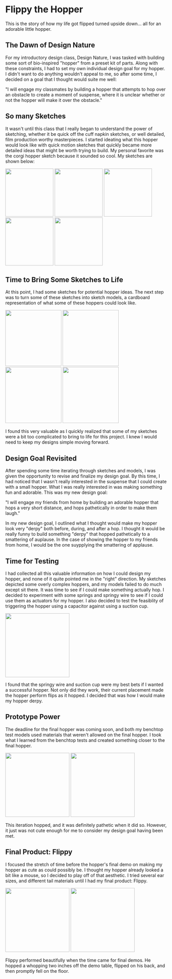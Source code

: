 # Flippy the Hopper
This is the story of how my life got flipped turned upside down... all for an adorable little hopper.

## The Dawn of Design Nature
For my introductory design class, Design Nature, I was tasked with building some sort of bio-inspired "hopper" from a preset kit of parts. Along with these constraints, I had to set my own individual design goal for my hopper. I didn't want to do anything wouldn't appeal to me, so after some time, I decided on a goal that I thought would suite me well:

"I will engage my classmates by building a hopper that attempts to hop over an obstacle to create a moment of suspense, where it is unclear whether or not the hopper will make it over the obstacle."

## So many Sketches
It wasn't until this class that I really began to understand the power of sketching, whether it be quick off the cuff napkin sketches, or well detailed, film production worthy masterpieces. I started ideating what this hopper would look like with quick motion sketches that quickly became more detailed ideas that might be worth trying to build. My personal favorite was the corgi hopper sketch because it sounded so cool. My sketches are shown below:

<p float="left">
  <img src="https://everardog.github.io/img/portfolio/butterfly_hopper.jpg" width="150" />
  <img src="https://everardog.github.io/img/portfolio/click_beetle_hopper.jpg" width="150" /> 
  <img src="https://everardog.github.io/img/portfolio/corgi_hopper.jpg" width="150" />
  <img src="https://everardog.github.io/img/portfolio/snake_hopper.jpg" width="150" />
  <img src="https://everardog.github.io/img/portfolio/sylvatica_hopper.jpg" width="150" />
</p>

## Time to Bring Some Sketches to Life
At this point, I had some sketches for potential hopper ideas. The next step was to turn some of these sketches into sketch models, a cardboard representation of what some of these hoppers could look like.

<p float="left">
  <img src="https://everardog.github.io/img/portfolio/butterfly_model_1.jpg" width="175" />
  <img src="https://everardog.github.io/img/portfolio/butterfly_model_2.jpg" width="175" /> 
  <img src="https://everardog.github.io/img/portfolio/corgi_model_1.jpg" width="175" />
  <img src="https://everardog.github.io/img/portfolio/corgi_model_2.jpg" width="175" />
</p>

I found this very valuable as I quickly realized that some of my sketches were a bit too complicated to bring to life for this project. I knew I would need to keep my designs simple moving forward.

## Design Goal Revisited
After spending some time iterating through sketches and models, I was given the opportunity to revise and finalize my design goal. By this time, I had noticed that I wasn't really interested in the suspense that I could create with a small hopper. What I was really interested in was making something fun and adorable. This was my new design goal:

"I will engage my friends from home by building an adorable hopper that hops a very short distance, and hops pathetically in order to make them laugh."

In my new design goal, I outlined what I thought would make my hopper look very "derpy" both before, during, and after a hop. I thought it would be really funny to build something "derpy" that hopped pathetically to a smattering of auplause. In the case of showing the hopper to my friends from home, I would be the one suypplying the smattering of applause.

## Time for Testing
I had collected all this valuable information on how I could design my hopper, and none of it quite pointed me in the "right" direction. My sketches depicted some overly complex hoppers, and my models failed to do much except sit there. It was time to see if I could make something actually hop. I decided to experiment with some springs and springy wire to see if I could use them as actuators for my hopper. I also decided to test the feasiblity of triggering the hopper using a capacitor against using a suction cup.

<p float="left">
  <img src="https://everardog.github.io/img/portfolio/benchtop_test.jpg" width="200" />
</p>

I found that the springy wire and suction cup were my best bets if I wanted a successful hopper. Not only did they work, their current placement made the hopper perform flips as it hopped. I decided that was how I would make my hopper derpy.

## Prototype Power
The deadline for the final hopper was coming soon, and both my benchtop test models used materials that weren't allowed on the final hopper. I took what I learned from the benchtop tests and created something closer to the final hopper.

<p float="left">
  <img src="https://everardog.github.io/img/portfolio/hopper_zed_cad.jpg" width="200" />
  <img src="https://everardog.github.io/img/portfolio/hopper_zed.jpg" width="200" /> 
</p>

This iteration hopped, and it was definitely pathetic when it did so. However, it just was not cute enough for me to consider my design goal having been met.

## Final Product: Flippy
I focused the stretch of time before the hopper's final demo on making my hopper as cute as could possibly be. I thought my hopper already looked a bit like a mouse, so I decided to play off of that aesthetic. I tried several ear sizes, and different tail materials until I had my final product: Flippy.

<p float="left">
  <img src="https://everardog.github.io/img/portfolio/hopper_final_cad.jpg" width="200" />
  <img src="https://everardog.github.io/img/portfolio/hopper_final.jpg" width="200" />
</p>

Flippy performed beautifully when the time came for final demos. He hopped a whopping two inches off the demo table, flipped on his back, and then promptly fell on the floor. 
